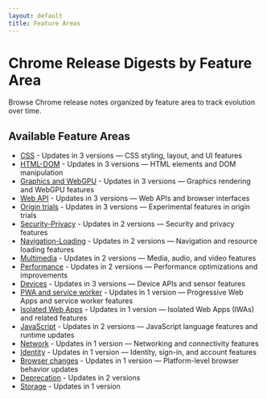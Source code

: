 ```yaml
---
layout: default
title: Feature Areas
---
```


# Chrome Release Digests by Feature Area

Browse Chrome release notes organized by feature area to track evolution over time.

## Available Feature Areas

- [CSS](./css/index.html) - Updates in 3 versions — CSS styling, layout, and UI features
- [HTML-DOM](./html-dom/index.html) - Updates in 3 versions — HTML elements and DOM manipulation
- [Graphics and WebGPU](./graphics-webgpu/index.html) - Updates in 3 versions — Graphics rendering and WebGPU features
- [Web API](./webapi/index.html) - Updates in 3 versions — Web APIs and browser interfaces
- [Origin trials](./origin-trials/index.html) - Updates in 3 versions — Experimental features in origin trials
- [Security-Privacy](./security-privacy/index.html) - Updates in 2 versions — Security and privacy features
- [Navigation-Loading](./navigation-loading/index.html) - Updates in 2 versions — Navigation and resource loading features
- [Multimedia](./multimedia/index.html) - Updates in 2 versions — Media, audio, and video features
- [Performance](./performance/index.html) - Updates in 2 versions — Performance optimizations and improvements
- [Devices](./devices/index.html) - Updates in 3 versions — Device APIs and sensor features
- [PWA and service worker](./pwa-service-worker/index.html) - Updates in 1 version — Progressive Web Apps and service worker features
- [Isolated Web Apps](./isolated-web-apps/index.html) - Updates in 1 version — Isolated Web Apps (IWAs) and related features
- [JavaScript](./javascript/index.html) - Updates in 2 versions — JavaScript language features and runtime updates
- [Network](./network/index.html) - Updates in 1 version — Networking and connectivity features
- [Identity](./identity/index.html) - Updates in 1 version — Identity, sign-in, and account features
- [Browser changes](./browser-changes/index.html) - Updates in 1 version — Platform-level browser behavior updates
- [Deprecation](./deprecation/index.html) - Updates in 2 versions
- [Storage](./storage/index.html) - Updates in 1 version
